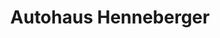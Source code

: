 ---
title: "Autohaus Henneberger"
url: /theilheim/autohaus-henneberger-randersackerer-strasse/
shop: Autowerkstatt
---